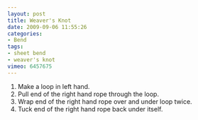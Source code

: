 ```yaml
---
layout: post
title: Weaver's Knot
date: 2009-09-06 11:55:26
categories:
- Bend
tags:
- sheet bend
- weaver's knot
vimeo: 6457675
---
```


1. Make a loop in left hand.
1. Pull end of the right hand rope through the loop.
1. Wrap end of the right hand rope over and under loop twice.
1. Tuck end of the right hand rope back under itself.

